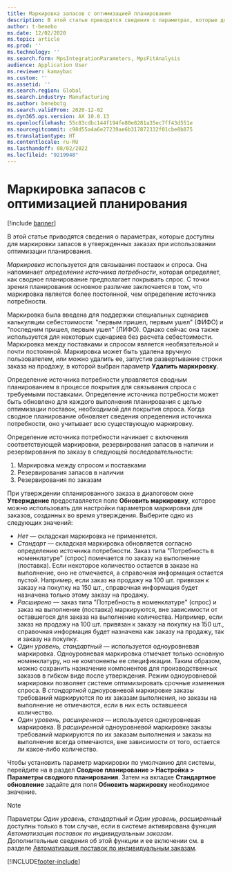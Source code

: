 ```yaml
---
title: Маркировка запасов с оптимизацией планирования
description: В этой статье приводятся сведения о параметрах, которые доступны для маркировки запасов в утвержденных заказах при использовании оптимизации планирования.
author: t-benebo
ms.date: 12/02/2020
ms.topic: article
ms.prod: ''
ms.technology: ''
ms.search.form: MpsIntegrationParameters, MpsFitAnalysis
audience: Application User
ms.reviewer: kamaybac
ms.custom: ''
ms.assetid: ''
ms.search.region: Global
ms.search.industry: Manufacturing
ms.author: benebotg
ms.search.validFrom: 2020-12-02
ms.dyn365.ops.version: AX 10.0.13
ms.openlocfilehash: 55c83cdbc144f194fe80e8281a35ec7ff43d551e
ms.sourcegitcommit: c98d55a4a6e27239ae6b317872332f01cbe8b875
ms.translationtype: HT
ms.contentlocale: ru-RU
ms.lasthandoff: 08/02/2022
ms.locfileid: "9219948"
---
```

# <a name="inventory-marking-with-planning-optimization"></a>Маркировка запасов с оптимизацией планирования

[!include [banner](../../includes/banner.md)]

В этой статье приводятся сведения о параметрах, которые доступны для маркировки запасов в утвержденных заказах при использовании оптимизации планирования.

*Маркировка* используется для связывания поставок и спроса. Она напоминает *определение источника потребности*, которая определяет, как сводное планирование предполагает покрывать спрос. С точки зрения планирования основное различие заключается в том, что маркировка является более постоянной, чем определение источника потребности.

Маркировка была введена для поддержки специальных сценариев калькуляции себестоимости: "первым пришел, первым ушел" (ФИФО) и "последним пришел, первым ушел" (ЛИФО). Однако сейчас она также используется для некоторых сценариев без расчета себестоимости. Маркировка между поставками и спросом является необязательной и почти постоянной. Маркировка может быть удалена вручную пользователем, или можно удалить ее, запустив развертывание строки заказа на продажу, в которой выбран параметр **Удалить маркировку**.

Определение источника потребности управляется сводным планированием в процессе покрытия для связывания спроса с требуемыми поставками. Определение источника потребности может быть обновлено для каждого выполнения планирования с целью оптимизации поставок, необходимой для покрытия спроса. Когда сводное планирование обновляет сведения определения источника потребности, оно учитывает всю существующую маркировку.

Определение источника потребности начинает с включения соответствующей маркировки, резервирования запасов в наличии и резервирования по заказу в следующей последовательности:

1. Маркировка между спросом и поставками
1. Резервирования запасов в наличии
1. Резервирования по заказам

При утверждении спланированного заказа в диалоговом окне **Утверждение** предоставляется поле **Обновить маркировку**, которое можно использовать для настройки параметров маркировки для заказов, созданных во время утверждения. Выберите одно из следующих значений:

- *Нет* — складская маркировка не применяется.
- *Стандарт* — складская маркировка обновляется согласно определению источника потребности. Заказ типа "Потребность в номенклатуре" (спрос) помечается по заказу на выполнение (поставка). Если некоторое количество остается в заказе на выполнение, оно не отмечается, а справочная информация остается пустой. Например, если заказ на продажу на 100 шт. привязан к заказу на покупку на 150 шт., справочная информация будет назначена только этому заказу на продажу.
- *Расширено* — заказ типа "Потребность в номенклатуре" (спрос) и заказ на выполнение (поставка) маркируются, вне зависимости от оставшегося для заказа на выполнение количества. Например, если заказ на продажу на 100 шт. привязан к заказу на покупку на 150 шт., справочная информация будет назначена как заказу на продажу, так и заказу на покупку.
- *Один уровень, стандартный* — используется одноуровневая маркировка. Одноуровневая маркировка отмечает только основную номенклатуру, но не компоненты ее спецификации. Таким образом, можно сохранить назначение компонентов для производственных заказов в гибком виде после утверждения. Режим одноуровневой маркировки позволяет системе оптимизировать срочные изменения спроса. В *стандартной* одноуровневой маркировке заказы требований маркируются по их заказам выполнения, но заказы на выполнение не отмечаются, если в них есть оставшееся количество.
- *Один уровень, расширенная* — используется одноуровневая маркировка. В *расширенной* одноуровневой маркировке заказы требований маркируются по их заказам выполнения и заказы на выполнение всегда отмечаются, вне зависимости от того, остается ли какое-либо количество.

Чтобы установить параметр маркировки по умолчанию для системы, перейдите на в раздел **Сводное планирование \> Настройка \> Параметры сводного планирования**. Затем на вкладке **Стандартное обновление** задайте для поля **Обновить маркировку** необходимое значение.

> [!NOTE]
> Параметры *Один уровень, стандартный* и *Один уровень, расширенный* доступны только в том случае, если в системе активирована функция *Автоматизация поставок по индивидуальным заказам*. Дополнительные сведения об этой функции и ее включении см. в разделе [Автоматизация поставок по индивидуальным заказам](../make-to-order-supply-automation.md).

[!INCLUDE[footer-include](../../../includes/footer-banner.md)]

